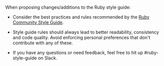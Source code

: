 When proposing changes/additions to the Ruby style guide:

* Consider the best practices and rules recommended by the
  [Ruby Community Style Guide](https://github.com/bbatsov/ruby-style-guide).

* Style guide rules should always lead to better readability, consistency and
  code quality. Avoid enforcing personal preferences that don't contribute with
  any of these.

* If you have any questions or need feedback, feel free to hit up
  #ruby-style-guide on Slack.
